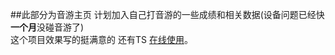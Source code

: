 ##此部分为音游主页
 计划加入自己打音游的一些成绩和相关数据(设备问题已经快**一个月**没碰音游了)\
 这个项目效果写的挺满意的 还有TS
[在线使用](https://apoxtlebreaker.github.io/ApoxtleBreaker/)。

